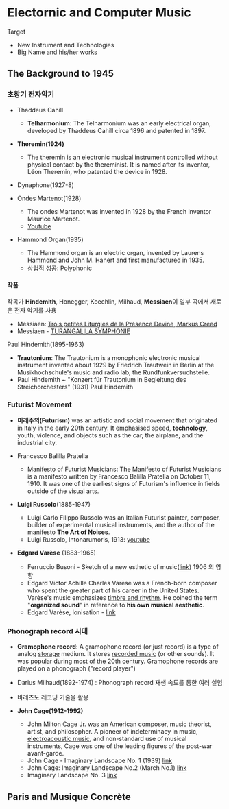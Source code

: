 # Electornic and Computer Music

Target

- New Instrument and Technologies
- Big Name and his/her works



## The Background to 1945

### 초창기 전자악기

- Thaddeus Cahill
  - **Telharmonium**: The Telharmonium was an early electrical organ, developed by Thaddeus Cahill circa 1896 and patented in 1897. 
- **Theremin(1924)**
  - The theremin is an electronic musical instrument controlled without physical contact by the thereminist. It is named after its inventor, Léon Theremin, who patented the device in 1928.

- Dynaphone(1927-8)
- Ondes Martenot(1928)
  - The ondes Martenot was invented in 1928 by the French inventor Maurice Martenot.
  - [Youtube](https://www.youtube.com/watch?v=Yy9UBjrUjwo)
- Hammond Organ(1935)
  - The Hammond organ is an electric organ, invented by Laurens Hammond and John M. Hanert and first manufactured in 1935.
  - 상업적 성공: Polyphonic



#### 작품

작곡가 **Hindemith**, Honegger, Koechlin, Milhaud, **Messiaen**이 일부 곡에서 새로운 전자 악기를 사용

- Messiaen: [Trois petites Liturgies de la Présence Devine, Markus Creed](https://www.youtube.com/watch?v=CSrsM5WcaTs)
- Messiaen - [TURANGALILA SYMPHONIE](https://www.youtube.com/watch?v=8PjyCpRKDrk)

Paul Hindemith(1895-1963)

- **Trautonium**: The Trautonium is a monophonic electronic musical instrument invented about 1929 by Friedrich Trautwein in Berlin at the Musikhochschule's music and radio lab, the Rundfunkversuchstelle. 
- Paul Hindemith ~ "Konzert für Trautonium in Begleitung des Streichorchesters" (1931) Paul Hindemith



### Futurist Movement

- **미래주의(Futurism)** was an artistic and social movement that originated in Italy in the early 20th century. It emphasised speed, **technology**, youth, violence, and objects such as the car, the airplane, and the industrial city.

- Francesco Balilla Pratella
  - Manifesto of Futurist Musicians: The Manifesto of Futurist Musicians is a manifesto written by Francesco Balilla Pratella on October 11, 1910. It was one of the earliest signs of Futurism's influence in fields outside of the visual arts.
- **Luigi Russolo**(1885-1947)
  - Luigi Carlo Filippo Russolo was an Italian Futurist painter, composer, builder of experimental musical instruments, and the author of the manifesto **The Art of Noises**.
  - Luigi Russolo, Intonarumoris, 1913: [youtube](https://www.youtube.com/watch?v=BYPXAo1cOA4)

- **Edgard Varèse** (1883-1965)
  - Ferruccio Busoni - Sketch of a new esthetic of music([link](https://eclass.uoa.gr/modules/document/file.php/MUSIC296/Busoni%2C%20Feruccio%2C%20A%20New%20Aesthetic%20of%20Music%2C%20N.Y.%201911%20%28gen.%2C%20aesth.%29.pdf)) 1906 의 영향
  - Edgard Victor Achille Charles Varèse was a French-born composer who spent the greater part of his career in the United States. Varèse's music emphasizes <u>timbre and rhythm</u>. He coined the term "**organized sound**" in reference to **his own musical aesthetic**.
  - Edgard Varèse, Ionisation - [link](https://www.youtube.com/watch?v=wClwaBuFOJA)



### Phonograph record 시대

- **Gramophone record**: A gramophone record (or just record) is a type of analog <u>storage</u> medium. It stores <u>recorded music</u> (or other sounds). It was popular during most of the 20th century. Gramophone records are played on a phonograph ("record player")
- Darius Milhaud(1892-1974) : Phonograph record 재생 속도를 통한 여러 실험

- 바레즈도 레코딩 기술을 활용

- **John Cage(1912-1992)**
  - John Milton Cage Jr. was an American composer, music theorist, artist, and philosopher. A pioneer of indeterminacy in music, <u>electroacoustic music</u>, and non-standard use of musical instruments, Cage was one of the leading figures of the post-war avant-garde.
  - John Cage - Imaginary Landscape No. 1 (1939) [link](https://www.youtube.com/watch?v=p-3iLnXV90s)
  - John Cage: Imaginary Landscape No.2 (March No.1) [link](https://www.youtube.com/watch?v=mSH4uKVtQ6s)
  - Imaginary Landscape No. 3 [link](https://www.youtube.com/watch?v=dmkhM-ZMgOw)



## Paris and Musique Concrète